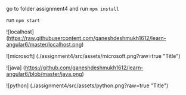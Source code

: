 go to folder assignment4 and run `npm install`

run `npm start`

![localhost] (https://raw.githubusercontent.com/ganeshdeshmukh1612/learn-angular6/master/localhost.png)


![microsoft] (./assignment4/src/assets/microsoft.png?raw=true "Title")

![java] (https://github.com/ganeshdeshmukh1612/learn-angular6/blob/master/java.png)

![python] (./assignment4/src/assets/python.png?raw=true "Title")
